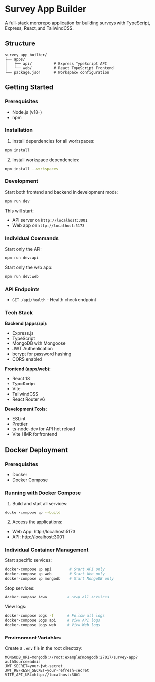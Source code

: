 # Survey App Builder

A full-stack monorepo application for building surveys with TypeScript, Express, React, and TailwindCSS.

## Structure

```
survey_app_builder/
├── apps/
│   ├── api/          # Express TypeScript API
│   └── web/          # React TypeScript Frontend
└── package.json      # Workspace configuration
```

## Getting Started

### Prerequisites

- Node.js (v18+)
- npm

### Installation

1. Install dependencies for all workspaces:
```bash
npm install
```

2. Install workspace dependencies:
```bash
npm install --workspaces
```

### Development

Start both frontend and backend in development mode:
```bash
npm run dev
```

This will start:
- API server on `http://localhost:3001`
- Web app on `http://localhost:5173`

### Individual Commands

Start only the API:
```bash
npm run dev:api
```

Start only the web app:
```bash
npm run dev:web
```

### API Endpoints

- `GET /api/health` - Health check endpoint

### Tech Stack

**Backend (apps/api):**
- Express.js
- TypeScript
- MongoDB with Mongoose
- JWT Authentication
- bcrypt for password hashing
- CORS enabled

**Frontend (apps/web):**
- React 18
- TypeScript
- Vite
- TailwindCSS
- React Router v6

**Development Tools:**
- ESLint
- Prettier
- ts-node-dev for API hot reload
- Vite HMR for frontend

## Docker Deployment

### Prerequisites
- Docker
- Docker Compose

### Running with Docker Compose

1. Build and start all services:
```bash
docker-compose up --build
```

2. Access the applications:
- Web App: http://localhost:5173
- API: http://localhost:3001

### Individual Container Management

Start specific services:
```bash
docker-compose up api        # Start API only
docker-compose up web        # Start Web only
docker-compose up mongodb    # Start MongoDB only
```

Stop services:
```bash
docker-compose down         # Stop all services
```

View logs:
```bash
docker-compose logs -f      # Follow all logs
docker-compose logs api     # View API logs
docker-compose logs web     # View Web logs
```

### Environment Variables

Create a `.env` file in the root directory:
```env
MONGODB_URI=mongodb://root:example@mongodb:27017/survey-app?authSource=admin
JWT_SECRET=your-jwt-secret
JWT_REFRESH_SECRET=your-refresh-secret
VITE_API_URL=http://localhost:3001
```





